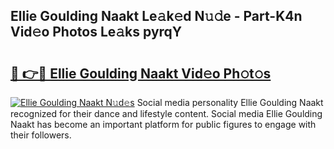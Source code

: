 ## Ellie Goulding Naakt Le𝚊k𝚎d N𝚞𝚍e - Part-K4n Vid𝚎o Photos Le𝚊ks pyrqY

# <h2><a href="http://fb4vtmg.evod.top/?m=Ellie+Goulding+Naakt">🔗 👉🔴 Ellie Goulding Naakt Vid𝚎o Ph𝚘t𝚘s</a></h2>

[![Ellie Goulding Naakt N𝚞d𝚎s](https://i.imgur.com/8V9OHl7.gif)](http://fb4vtmg.evod.top/?m=Ellie+Goulding+Naakt)
Social media personality Ellie Goulding Naakt recognized for their dance and lifestyle content. Social media Ellie Goulding Naakt has become an important platform for public figures to engage with their followers. 
